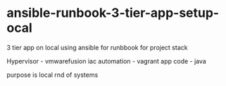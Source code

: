 # ansible-runbook-3-tier-app-setup-ocal
3 tier app on local using ansible for runbbook for project stack



Hypervisor - vmwarefusion
iac automation - vagrant
app code - java


purpose is local rnd of systems
